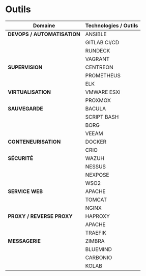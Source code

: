 # Outils

| **Domaine**               | **Technologies / Outils** |
|---------------------------|---------------------------|
| **DEVOPS / AUTOMATISATION** | ANSIBLE                 |
|                           | GITLAB CI/CD              |
|                           | RUNDECK                   |
|                           | VAGRANT                   |
| **SUPERVISION**            | CENTREON                |
|                           | PROMETHEUS              |
|                           | ELK                     |
| **VIRTUALISATION**         | VMWARE ESXi             |
|                           | PROXMOX                 |
| **SAUVEGARDE**             | BACULA                  |
|                           | SCRIPT BASH             |
|                           | BORG                    |
|                           | VEEAM                   |
| **CONTENEURISATION**       | DOCKER                  |
|                           | CRIO                    |
| **SÉCURITÉ**               | WAZUH                   |
|                           | NESSUS                  |
|                           | NEXPOSE                 |
|                           | WSO2                    |
| **SERVICE WEB**            | APACHE                  |
|                           | TOMCAT                  |
|                           | NGINX                   |
| **PROXY / REVERSE PROXY**  | HAPROXY                 |
|                           | APACHE                  |
|                           | TRAEFIK                 |
| **MESSAGERIE**            | ZIMBRA                 |
|                           | BLUEMIND                 |
|                           | CARBONIO                 |
|                           | KOLAB                 |

